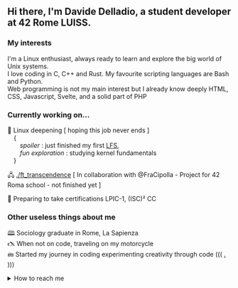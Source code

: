 ## Hi there, I'm Davide Delladio, a student developer at 42 Rome LUISS.  

### My interests

I'm a Linux enthusiast, always ready to learn and explore the big world of Unix systems.  
I love coding in C, C++ and Rust. My favourite scripting languages are Bash and Python.  
Web programming is not my main interest but I already know deeply HTML, CSS, Javascript, Svelte, and a solid part of PHP

### Currently working on...

🐧  Linux deepening [ hoping this job never ends ]  
&emsp;{  
&emsp;&emsp;_spoiler_ : just finished my first [LFS](https://www.linuxfromscratch.org),  
&emsp;&emsp;_fun exploration_ : studying kernel fundamentals  
&emsp;}  
  
🖧  [./ft_transcendence](https://github.com/stenterello/ft_transcendence) [ In collaboration with @FraCipolla - Project for 42 Roma school - not finished yet ]  
  
💽  Preparing to take certifications LPIC-1, (ISC)² CC
  
  

### Other useless things about me  
  
🕮 Sociology graduate in Rome, La Sapienza  
🖎 When not on code, traveling on my motorcycle   
🖮 Started my journey in coding experimenting creativity through code ((( [.](https://www.scrittistentati.it/index.html) )))  
  
  
  
<details>
	<summary>How to reach me</summary>
	
```python  
davide.delladio@gmail.com  
```  
</details>
